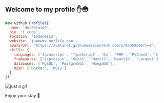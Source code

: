 ## Welcome to my profile ✋😳

```javascript
new Github.Profile({
  name: 'HotPotatoC',
  bio: 'I code',
  location: 'Indonesia',
  website: 'juanwmv.netlify.com',
  avatarUrl: 'https://avatars1.githubusercontent.com/u/43059506?v=4',
  skills: {
    languages: ['Javascript', 'TypeScript', 'Go', 'PHP', 'Python3', 'C'],
    frameworks: ['ExpressJs', 'VueJS', 'NuxtJS', 'ReactJS', 'Laravel'],
    databases: ['MySQL', 'PostgreSQL', 'MongoDB'],
    misc: ['Docker', 'WSL2']
  }
})
```

![just a gif](https://media1.tenor.com/images/5b58fdfcffa361c9eaadae3d17ea9f0e/tenor.gif)

Enjoy your stay 🙂
